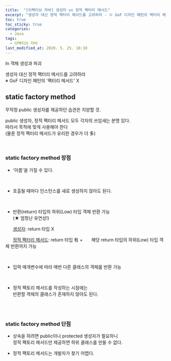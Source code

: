 ```yaml
---
title:  "[이펙티브 자바] 생성자 vs 정적 팩터리 메서드"
excerpt: "생성자 대신 정적 팩터리 메서드를 고려하라 - ※ GoF 디자인 패턴의 팩터리 메서드 X"
toc: true
toc_sticky: true
categories:
  - Java
tags:
  - 이펙티브 자바
last_modified_at: 2020. 5. 25. 18:10
---
```


In 객체 생성과 파괴 

생성자 대신 정적 팩터리 메서드를 고려하라  
※ GoF 디자인 패턴의 '팩터리 메서드' X

## static factory method

무작정 public 생성자를 제공하던 습관은 지양할 것.

public 생성자, 정적 팩터리 메서드 모두 각자의 쓰임새는 분명 있다.  
따라서 목적에 맞게 사용해야 한다  
(물론 정적 팩터리 메서드가 유리한 경우가 더 多)

<br/>

### static factory method 장점

- '이름'을 가질 수 있다.

<br/>

- 호출될 때마다 인스턴스를 새로 생성하지 않아도 된다.

<br/>

- 반환(return) 타입의 하위(Low) 타입 객체 반환 가능  
(★ 엄청난 유연성!)

 &nbsp; &nbsp;&nbsp; &nbsp;<U>생성자</U>: return 타입 X
 
 &nbsp; &nbsp;&nbsp; &nbsp;<U>정적 팩터리 메서드</U>: return 타입 有 +
 &nbsp; &nbsp;&nbsp; &nbsp;해당 return 타입의 하위(Low) 타입 객체 반환까지 가능

<br/>

- 입력 매개변수에 따라 매번 다른 클래스의 객체를 반환 가능

<br/>

- 정적 팩토리 메서드를 작성하는 시점에는  
반환할 객체의 클래스가 존재하지 않아도 된다.



<br/>
<br/>


### static factory method 단점

- 상속을 하려면 public이나 protected 생성자가 필요하니  
정적 팩토리 메서드만 제공하면 하위 클래스를 만들 수 없다.

- 정적 팩토리 메서드는 개발자가 찾기 어렵다.


